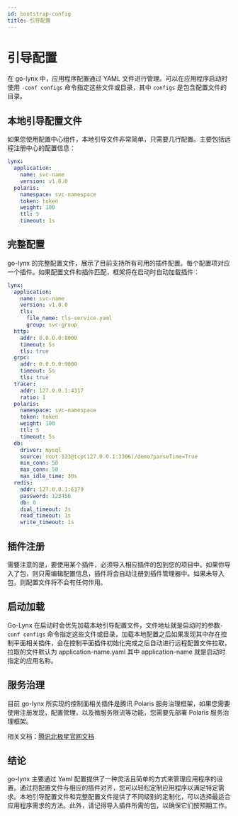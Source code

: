 ```yaml
---
id: bootstrap-config
title: 引导配置
---
```


# 引导配置

在 go-lynx 中，应用程序配置通过 YAML 文件进行管理。可以在应用程序启动时使用 `-conf configs` 命令指定这些文件或目录，其中 `configs` 是包含配置文件的目录。

## 本地引导配置文件

如果您使用配置中心组件，本地引导文件非常简单，只需要几行配置。主要包括远程注册中心的配置信息：

```yaml
lynx:
  application:
    name: svc-name
    version: v1.0.0
  polaris:
    namespace: svc-namespace
    token: token
    weight: 100
    ttl: 5
    timeout: 1s
```

## 完整配置

go-lynx 的完整配置文件，展示了目前支持所有可用的插件配置。每个配置项对应一个插件。如果配置文件和插件匹配，框架将在启动时自动加载插件：

```yaml
lynx:
  application:
    name: svc-name
    version: v1.0.0
    tls:
      file_name: tls-service.yaml
      group: svc-group
  http:
    addr: 0.0.0.0:8000
    timeout: 5s
    tls: true
  grpc:
    addr: 0.0.0.0:9000
    timeout: 5s
    tls: true
  tracer:
    addr: 127.0.0.1:4317
    ratio: 1
  polaris:
    namespace: svc-namespace
    token: token
    weight: 100
    ttl: 5
    timeout: 5s
  db:
    driver: mysql
    source: root:123@tcp(127.0.0.1:3306)/demo?parseTime=True
    min_conn: 50
    max_conn: 50
    max_idle_time: 30s
  redis:
    addr: 127.0.0.1:6379
    password: 123456
    db: 0
    dial_timeout: 3s
    read_timeout: 1s
    write_timeout: 1s
```

## 插件注册

需要注意的是，要使用某个插件，必须导入相应插件的包到您的项目中。如果你导入了包，则只需编辑配置信息，插件将会自动注册到插件管理器中。如果未导入包，则配置文件将不会有任何作用。

## 启动加载

Go-Lynx 在启动时会优先加载本地引导配置文件，文件地址就是启动时的参数`-conf configs` 命令指定这些文件或目录，加载本地配置之后如果发现其中存在控制平面相关插件，会在控制平面插件初始化完成之后自动进行远程配置文件拉取，拉取的文件默认为 application-name.yaml 其中 application-name 就是启动时指定的应用名称。

## 服务治理

目前 go-lynx 所实现的控制面相关插件是腾讯 Polaris 服务治理框架，如果您需要使用注册发现，配置管理，以及微服务限流等功能，您需要先部署 Polaris 服务治理框架。

相关文档：[腾讯北极星官网文档](https://polarismesh.cn/docs)

## 结论

go-lynx 主要通过 Yaml 配置提供了一种灵活且简单的方式来管理应用程序的设置。通过将配置文件与相应的插件对齐，您可以轻松定制应用程序以满足特定需求。本地引导配置文件和完整配置文件提供了不同级别的定制化，可以选择最适合应用程序需求的方法。此外，请记得导入插件所需的包，以确保它们按预期工作。